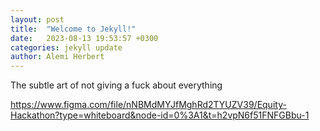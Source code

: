 ```yaml
---
layout: post
title:  "Welcome to Jekyll!"
date:   2023-08-13 19:53:57 +0300
categories: jekyll update
author: Alemi Herbert
---
```


The subtle art of not giving a fuck about everything

https://www.figma.com/file/nNBMdMYJfMghRd2TYUZV39/Equity-Hackathon?type=whiteboard&node-id=0%3A1&t=h2vpN6f51FNFGBbu-1